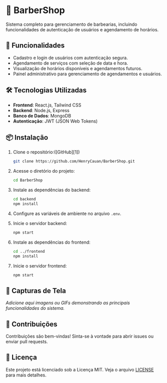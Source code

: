 

# 💈 BarberShop

Sistema completo para gerenciamento de barbearias, incluindo funcionalidades de autenticação de usuários e agendamento de horários.

## 🚀 Funcionalidades

* Cadastro e login de usuários com autenticação segura.
* Agendamento de serviços com seleção de data e hora.
* Visualização de horários disponíveis e agendamentos futuros.
* Painel administrativo para gerenciamento de agendamentos e usuários.

## 🛠️ Tecnologias Utilizadas

* **Frontend**: React.js, Tailwind CSS
* **Backend**: Node.js, Express
* **Banco de Dados**: MongoDB
* **Autenticação**: JWT (JSON Web Tokens)

## 📦 Instalação

1. Clone o repositório:([GitHub][1])

   ```bash
   git clone https://github.com/HenryCauan/BarberShop.git
   ```



2. Acesse o diretório do projeto:

   ```bash
   cd BarberShop
   ```



3. Instale as dependências do backend:

   ```bash
   cd backend
   npm install
   ```



4. Configure as variáveis de ambiente no arquivo `.env`.

5. Inicie o servidor backend:

   ```bash
   npm start
   ```



6. Instale as dependências do frontend:

   ```bash
   cd ../frontend
   npm install
   ```



7. Inicie o servidor frontend:

   ```bash
   npm start
   ```



## 📸 Capturas de Tela

*Adicione aqui imagens ou GIFs demonstrando as principais funcionalidades do sistema.*

## 🤝 Contribuições

Contribuições são bem-vindas! Sinta-se à vontade para abrir issues ou enviar pull requests.

## 📄 Licença

Este projeto está licenciado sob a Licença MIT. Veja o arquivo [LICENSE](LICENSE) para mais detalhes.

